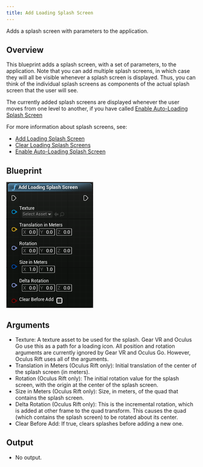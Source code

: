 ```yaml
---
title: Add Loading Splash Screen
---
```

Adds a splash screen with parameters to the application.

## Overview

This blueprint adds a splash screen, with a set of parameters, to the application. Note that you can add multiple splash screens, in which case they will all be visible whenever a splash screen is displayed. Thus, you can think of the individual splash screens as components of the actual splash screen that the user will see.

The currently added splash screens are displayed whenever the user moves from one level to another, if you have called [Enable Auto-Loading Splash Screen](/documentation/unreal/latest/concepts/unreal-blueprints-enable-auto-loading-splash-screen/ "Enables/disables the splash screen to be automatically shown when loading a new level.")

For more information about splash screens, see:

* [Add Loading Splash Screen](/documentation/unreal/latest/concepts/unreal-blueprints-add-loading-splash-screen/ "Adds a splash screen with parameters to the application.")
* [Clear Loading Splash Screens](/documentation/unreal/latest/concepts/unreal-blueprints-clear-loading-splash-screen/ "Removes all splash screens from the application.")
* [Enable Auto-Loading Splash Screen](/documentation/unreal/latest/concepts/unreal-blueprints-enable-auto-loading-splash-screen/ "Enables/disables the splash screen to be automatically shown when loading a new level.")
## Blueprint

![](/images/documentation-unreal-latest-concepts-unreal-blueprints-add-loading-splash-screen-0.png)  
## Arguments

* Texture: A texture asset to be used for the splash. Gear VR and Oculus Go use this as a path for a loading icon. All position and rotation arguments are currently ignored by Gear VR and Oculus Go. However, Oculus Rift uses all of the arguments.
* Translation in Meters (Oculus Rift only): Initial translation of the center of the splash screen (in meters).
* Rotation (Oculus Rift only): The initial rotation value for the splash screen, with the origin at the center of the splash screen.
* Size in Meters (Oculus Rift only): Size, in meters, of the quad that contains the splash screen.
* Delta Rotation (Oculus Rift only): This is the incremental rotation, which is added at other frame to the quad transform. This causes the quad (which contains the splash screen) to be rotated about its center.
* Clear Before Add: If true, clears splashes before adding a new one.
## Output

* No output.
